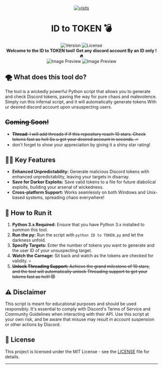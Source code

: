 <br />

<div align="center">
    <a href="https://visit-counter.vercel.app/">
<img src="https://visit-counter.vercel.app/counter.png?page=https%3A%2F%2Fgithub.com%2FxHERMIS%2FID-to-TOKEN&s=40&c=ffffff&bg=00000000&no=1&ff=digi&tb=&ta=" alt="visits">
</a>
    
</div>
<div align="center">
  <h1>ID to TOKEN 💣</h1>
  <img src="https://img.shields.io/badge/version-2.0-red.svg" alt="Version">
  <img src="https://img.shields.io/badge/license-MIT-blue.svg" alt="License">
</div>
<div align="center">
  <strong>Welcome to the ID to TOKEN tool! Get any discord account By an ID only
  ! 🔥</strong>
</div>

<div align="center">
  <img src="https://cdn.discordapp.com/attachments/1136736486516072509/1138239560015433839/image.png" alt="Image Preview">
  <img src="https://cdn.discordapp.com/attachments/1136736486516072509/1138239590461866015/image.png" alt="Image Preview">
</div>

## 🌪️ What does this tool do?

The tool is a wickedly powerful Python script that allows you to generate and check Discord tokens, paving the way for pure chaos and malevolence. Simply run this infernal script, and it will automatically generate tokens With ur desired discord account upon unsuspecting users.

## ~~Coming Soon!~~
- ~~**Thread**: I will add threads if If this repository reach 10 stars. Check tokens fast as hell So u get your desired account in seconds. 🔥~~
- don't forget to show your appreciation by giving it a shiny star rating!

## 🦹‍♂️ Key Features

- **Enhanced Unpredictability:** Generate malicious Discord tokens with enhanced unpredictability, leaving your targets in disarray.
- **Save for Darker Exploits:** Save valid tokens to a file for future diabolical exploits, building your arsenal of wickedness.
- **Cross-platform Support:** Works seamlessly on both Windows and Unix-based systems, spreading chaos everywhere!

## 📝 How to Run it

1. **Python 3.x Required:** Ensure that you have Python 3.x installed to summon this tool.
2. **Run the py:** Run the script with `python ID to TOKEN.py` and let the darkness unfold.
3. **Specify Targets:** Enter the number of tokens you want to generate and the user ID of your unsuspecting target.
4. **Watch the Carnage:** Sit back and watch as the tokens are checked for validity. 💀
5. ~~**Unlock Threading Support:** Achieve the grand milestone of 10 stars, and the tool will automatically unlock Threading support to get your tokens fast as hell! 😈~~

## ⚠ Disclaimer

This script is meant for educational purposes and should be used responsibly. It's essential to comply with Discord's Terms of Service and Community Guidelines when interacting with their API. Use this script at your own risk, and be aware that misuse may result in account suspension or other actions by Discord.

## 📄 License

This project is licensed under the MIT License - see the [LICENSE](LICENSE) file for details.

---

